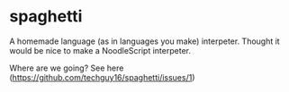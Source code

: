 # spaghetti
A homemade language (as in languages you make) interpeter. Thought it would be nice to make a NoodleScript interpeter.

Where are we going? See here (https://github.com/techguy16/spaghetti/issues/1)
